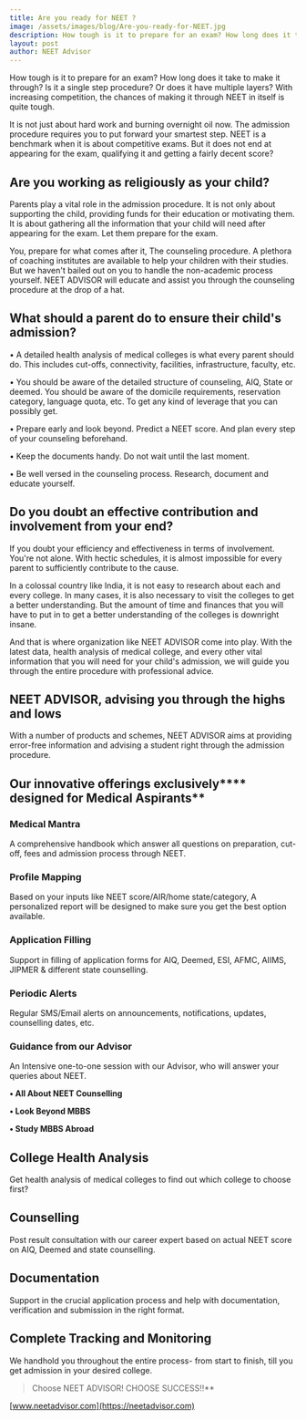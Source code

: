 ```yaml
---
title: Are you ready for NEET ?
image: /assets/images/blog/Are-you-ready-for-NEET.jpg
description: How tough is it to prepare for an exam? How long does it take to make it through? Is it a single step procedure? Or does it have multiple layers? With increasing competition, the chances of making it through NEET in itself is quite tough. It is not just about hard work and burning overnight oil now.
layout: post
author: NEET Advisor
---
```


How tough is it to prepare for an exam? How long does it take to make it through? Is it a single step procedure? Or does it have multiple layers? With increasing competition, the chances of making it through NEET in itself is quite tough. 

It is not just about hard work and burning overnight oil now. The admission procedure requires you to put forward your smartest step. NEET is a benchmark when it is about competitive exams. But it does not end at appearing for the exam, qualifying it and getting a fairly decent score?

## Are you working as religiously as your child?

Parents play a vital role in the admission procedure. It is not only about supporting the child, providing funds for their education or motivating them. It is about gathering all the information that your child will need after appearing for the exam. Let them prepare for the exam. 

You, prepare for what comes after it, The counseling procedure. A plethora of coaching institutes are available to help your children with their studies. But we haven&#39;t bailed out on you to handle the non-academic process yourself. NEET ADVISOR will educate and assist you through the counseling procedure at the drop of a hat.

## What should a parent do to ensure their child&#39;s admission?

• A detailed health analysis of medical colleges is what every parent should do. This includes cut-offs, connectivity, facilities, infrastructure, faculty, etc.

• You should be aware of the detailed structure of counseling, AIQ, State or deemed. You should be aware of the domicile requirements, reservation category, language quota, etc. To get any kind of leverage that you can possibly get.

• Prepare early and look beyond. Predict a NEET score. And plan every step of your counseling beforehand.

• Keep the documents handy. Do not wait until the last moment.

• Be well versed in the counseling process. Research, document and educate yourself.

## Do you doubt an effective contribution and involvement from your end?

If you doubt your efficiency and effectiveness in terms of involvement. You&#39;re not alone. With hectic schedules, it is almost impossible for every parent to sufficiently contribute to the cause. 

In a colossal country like India, it is not easy to research about each and every college. In many cases, it is also necessary to visit the colleges to get a better understanding. But the amount of time and finances that you will have to put in to get a better understanding of the colleges is downright insane. 

And that is where organization like NEET ADVISOR come into play. With the latest data, health analysis of medical college, and every other vital information that you will need for your child&#39;s admission, we will guide you through the entire procedure with professional advice.

## NEET ADVISOR, advising you through the highs and lows

With a number of products and schemes, NEET ADVISOR aims at providing error-free information and advising a student right through the admission procedure.

## Our innovative offerings exclusively**** designed for Medical Aspirants**

### Medical Mantra

A comprehensive handbook which answer all questions on preparation, cut-off, fees and admission process through NEET.

### Profile Mapping

Based on your inputs like NEET score/AIR/home state/category, A personalized report will be designed to make sure you get the best option available.

### Application Filling

Support in filling of application forms for AIQ, Deemed, ESI, AFMC, AIIMS, JIPMER &amp; different state counselling.

### Periodic Alerts

Regular SMS/Email alerts on announcements, notifications, updates, counselling dates, etc.

### Guidance from our Advisor

An Intensive one-to-one session with our Advisor, who will answer your queries about NEET.

**• All About NEET Counselling**

**• Look Beyond MBBS**

**• Study MBBS Abroad**

## College Health Analysis

Get health analysis of medical colleges to find out which college to choose first?

## Counselling

Post result consultation with our career expert based on actual NEET score on AIQ, Deemed and state counselling.

## Documentation

Support in the crucial application process and help with documentation, verification and submission in the right format.

## Complete Tracking and Monitoring

We handhold you throughout the entire process- from start to finish, till you get admission in your desired college.




> Choose NEET ADVISOR! CHOOSE SUCCESS!!**

[www.neetadvisor.com](https://neetadvisor.com)
